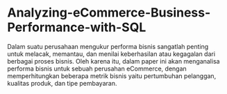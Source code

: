 # Analyzing-eCommerce-Business-Performance-with-SQL
Dalam suatu perusahaan mengukur performa bisnis sangatlah penting untuk melacak,
memantau, dan menilai keberhasilan atau kegagalan dari berbagai proses bisnis. Oleh karena itu,
dalam paper ini akan menganalisa performa bisnis untuk sebuah perusahan eCommerce,
dengan memperhitungkan beberapa metrik bisnis yaitu pertumbuhan pelanggan, kualitas
produk, dan tipe pembayaran.
